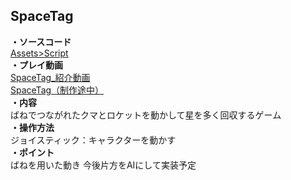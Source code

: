 ## SpaceTag  
**・ソースコード**  
[Assets>Script](https://github.com/tonton51/SpaceTag_Local/tree/main/Assets)  
**・プレイ動画**  
[SpaceTag_紹介動画](https://youtu.be/hFSRcwkSedI)  
[SpaceTag（制作途中）](https://youtu.be/7HOmGMuRceU)  
**・内容**  
ばねでつながれたクマとロケットを動かして星を多く回収するゲーム  
**・操作方法**  
ジョイスティック：キャラクターを動かす    
**・ポイント**  
ばねを用いた動き 
今後片方をAIにして実装予定
